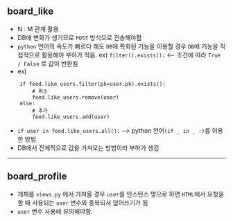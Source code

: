 ## board_like
- N : M 관계 활용
- DB에 변화가 생기므로 `POST` 방식으로 전송해야함
- `python` 언어의 속도가 빠르다 해도 `DB`에 특화된 기능을 이용할 경우 `DB`에 기능을 직접적으로 활용해야 부하가 적음. ex) `filter().exists():` <-- 조건에 따라 `True / False` 로 값이 반환됨
- ex)
```
    if feed.like_users.filter(pk=user.pk).exists():
        # 취소
        feed.like_users.remove(user)
    else:
        # 추가
        feed.like_users.add(user)

```
- `if user in feed.like_users.all():` --> python 언어`(if _ in _ :)`를 이용한 방법
- DB에서 전체적으로 값을 가져오는 방법이라 부하가 생김
---
## board_profile
- 개체를 `views.py` 에서 가져올 경우 `user`를 인스턴스 명으로 하면 `HTML`에서 요청을 할 때 사용되는 `user` 변수와 중복되서 덮어쓰기가 됨
- `user` 변수 사용에 유의해야함.